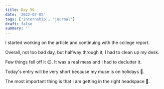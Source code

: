 ```yaml
---
title: Day 56
date: '2022-07-05'
tags: ['internship', 'journal']
draft: false
summary: ''
---
```


I started working on the article and continuing with the college report.

Overall, not too bad day, but halfway through it, I had to clean up my desk.

Few things fell off it 😉. It was a real mess and I had to declutter it.

Today's entry will be very short because my muse is on holidays 🤭.

The most important thing is that I am getting in the right headspace 💪.
